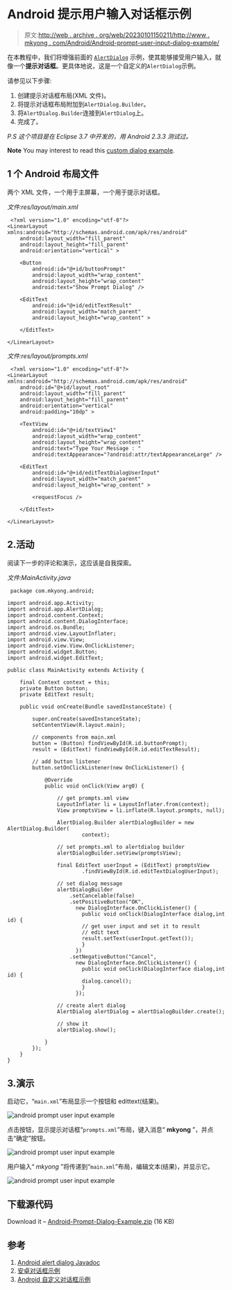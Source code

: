 # Android 提示用户输入对话框示例

> 原文:[http://web . archive . org/web/20230101150211/http://www . mkyong . com/Android/Android-prompt-user-input-dialog-example/](http://web.archive.org/web/20230101150211/http://www.mkyong.com/android/android-prompt-user-input-dialog-example/)

在本教程中，我们将增强前面的 [`AlertDialog`](http://web.archive.org/web/20220629075036/http://www.mkyong.com/android/android-alert-dialog-example/) 示例，使其能够接受用户输入，就像一个**提示对话框**。更具体地说，这是一个自定义的`AlertDialog`示例。

请参见以下步骤:

1.  创建提示对话框布局(XML 文件)。
2.  将提示对话框布局附加到`AlertDialog.Builder`。
3.  将`AlertDialog.Builder`连接到`AlertDialog`上。
4.  完成了。

*P.S 这个项目是在 Eclipse 3.7 中开发的，用 Android 2.3.3 测试过。*

**Note**
You may interest to read this [custom dialog example](http://web.archive.org/web/20220629075036/http://www.mkyong.com/android/android-custom-dialog-example/).

## 1 个 Android 布局文件

两个 XML 文件，一个用于主屏幕，一个用于提示对话框。

*文件:res/layout/main.xml*

```
 <?xml version="1.0" encoding="utf-8"?>
<LinearLayout xmlns:android="http://schemas.android.com/apk/res/android"
    android:layout_width="fill_parent"
    android:layout_height="fill_parent"
    android:orientation="vertical" >

    <Button
        android:id="@+id/buttonPrompt"
        android:layout_width="wrap_content"
        android:layout_height="wrap_content"
        android:text="Show Prompt Dialog" />

    <EditText
        android:id="@+id/editTextResult"
        android:layout_width="match_parent"
        android:layout_height="wrap_content" >

    </EditText>

</LinearLayout> 
```

*文件:res/layout/prompts.xml*

```
 <?xml version="1.0" encoding="utf-8"?>
<LinearLayout xmlns:android="http://schemas.android.com/apk/res/android"
    android:id="@+id/layout_root"
    android:layout_width="fill_parent"
    android:layout_height="fill_parent"
    android:orientation="vertical"
    android:padding="10dp" >

    <TextView
        android:id="@+id/textView1"
        android:layout_width="wrap_content"
        android:layout_height="wrap_content"
        android:text="Type Your Message : "
        android:textAppearance="?android:attr/textAppearanceLarge" />

    <EditText
        android:id="@+id/editTextDialogUserInput"
        android:layout_width="match_parent"
        android:layout_height="wrap_content" >

        <requestFocus />

    </EditText>

</LinearLayout> 
```

## 2.活动

阅读下一步的评论和演示，这应该是自我探索。

*文件:MainActivity.java*

```
 package com.mkyong.android;

import android.app.Activity;
import android.app.AlertDialog;
import android.content.Context;
import android.content.DialogInterface;
import android.os.Bundle;
import android.view.LayoutInflater;
import android.view.View;
import android.view.View.OnClickListener;
import android.widget.Button;
import android.widget.EditText;

public class MainActivity extends Activity {

	final Context context = this;
	private Button button;
	private EditText result;

	public void onCreate(Bundle savedInstanceState) {

		super.onCreate(savedInstanceState);
		setContentView(R.layout.main);

		// components from main.xml
		button = (Button) findViewById(R.id.buttonPrompt);
		result = (EditText) findViewById(R.id.editTextResult);

		// add button listener
		button.setOnClickListener(new OnClickListener() {

			@Override
			public void onClick(View arg0) {

				// get prompts.xml view
				LayoutInflater li = LayoutInflater.from(context);
				View promptsView = li.inflate(R.layout.prompts, null);

				AlertDialog.Builder alertDialogBuilder = new AlertDialog.Builder(
						context);

				// set prompts.xml to alertdialog builder
				alertDialogBuilder.setView(promptsView);

				final EditText userInput = (EditText) promptsView
						.findViewById(R.id.editTextDialogUserInput);

				// set dialog message
				alertDialogBuilder
					.setCancelable(false)
					.setPositiveButton("OK",
					  new DialogInterface.OnClickListener() {
					    public void onClick(DialogInterface dialog,int id) {
						// get user input and set it to result
						// edit text
						result.setText(userInput.getText());
					    }
					  })
					.setNegativeButton("Cancel",
					  new DialogInterface.OnClickListener() {
					    public void onClick(DialogInterface dialog,int id) {
						dialog.cancel();
					    }
					  });

				// create alert dialog
				AlertDialog alertDialog = alertDialogBuilder.create();

				// show it
				alertDialog.show();

			}
		});
	}
} 
```

## 3.演示

启动它，“`main.xml`”布局显示一个按钮和 edittext(结果)。

![android prompt user input example](../Images/e011820e40d4f2cf9f3dae7725d8da2c.png "android-prompt-user-input-example")

点击按钮，显示提示对话框“`prompts.xml`”布局，键入消息“ **mkyong** ”，并点击“确定”按钮。

![android prompt user input example](../Images/a167f55fdc76f047dd49b82b4ec2ccff.png "android-prompt-user-input-example-1")

用户输入“ *mkyong* ”将传递到“`main.xml`”布局，编辑文本(结果)，并显示它。

![android prompt user input example](../Images/b68800e4dcb1728202d54c0efd0dcde7.png "android-prompt-user-input-example-2")

## 下载源代码

Download it – [Android-Prompt-Dialog-Example.zip](http://web.archive.org/web/20220629075036/http://www.mkyong.com/wp-content/uploads/2012/03/Android-Prompt-Dialog-Example.zip) (16 KB)

## 参考

1.  [Android alert dialog Javadoc](http://web.archive.org/web/20220629075036/https://developer.android.com/reference/android/app/AlertDialog.html)
2.  [安卓对话框示例](http://web.archive.org/web/20220629075036/https://developer.android.com/guide/topics/ui/dialogs.html)
3.  [Android 自定义对话框示例](http://web.archive.org/web/20220629075036/http://www.mkyong.com/android/android-custom-dialog-example/)

<input type="hidden" id="mkyong-current-postId" value="10627">